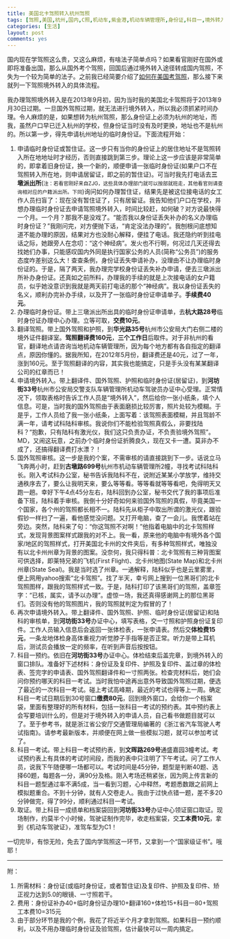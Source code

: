 ```yaml
---
title: 美国北卡驾照转入杭州驾照
tags: [驾照,美国,杭州,国内,C照,机动车,紫金港,机动车辆管理所,身份证,科目一,境外转入]
categories: [生活]
layout: post
comments: yes
---
```


国内现在学驾照这么贵，又这么麻烦，有啥法子简单点吗？如果看官刚好在国外或即将准备出国，那么从国外考个驾照，回国后通过境外转入途径转成国内驾照，不失为一个较为简单的法子。之前我已经简要介绍了[如何在美国考驾照](http://sixf.org/cn/2014/01/us-driver-license-nc/)，那么接下来就列一下驾照境外转入的具体流程。

我办理驾照境外转入是在2013年9月初，因为当时我的美国北卡驾照将于2013年9月30日过期。一旦国外驾照过期，就无法进行境外转入，所以我必须抓紧时间办理。令人麻烦的是，如果想转为杭州驾照，那么身份证上必须为杭州的地址，而我，虽然户口早已迁入杭州的学校，但身份证当时没有及时更换，地址也不是杭州的。所以第一步，得先申请杭州地址的临时身份证。下面流程开始：

1.	申请临时身份证或暂住证。这一步只有当你的身份证上的居住地址不是驾照转入所在地地址时才经历，否则直接跳到第三步。理论上这一步应该是非常简单的，即拿着旧身份证，换一个新的，顺便申请一张临时身份证(如果户口不在驾照转入所在地，则申请居留证，即之前的暂住证)。可当时我先打电话去**三墩派出所**(<small>注：若看官刚好来自ZJG，这些具体办理部门就可以按部就班走，其他看官则请查询相对应的户籍派出所。下同</small>)询问如何办理暂住证，结果先是被这位接电话的女工作人员扫盲了：现在没有暂住证了，只有居留证。我告知他们户口在学校，并想办理临时身份证去申请驾照境外转入，时间比较赶，如何破？对方说最快得一个月。一个月？那我不是没戏了。“能否我以身份证丢失补办的名义办理临时身份证？”我刚问完，对方便抛下话，“肯定没法办理的”。我刨根问底想知道不能办理的原因，结果对方也没耐心解释，便挂了电话。我还隐约听到挂电话之际，她跟旁人在念叨：“这个神经病”。发火也不行啊，何况过几天还得去找她们办事，只能感叹国内外同是执行国家公务的人员(简称“公务员”)的服务态度咋差别这么大！查查条例，身份证丢失申请补办，没理由不让办理临时身份证的。于是，隔了两天，我办理完学校身份证丢失补办申请，便去三墩派出所补办身份证。还真如之前所料，办理我的手续的就是上次接电话的女户籍员，似乎她没意识到我就是两天前打电话的那个“神经病”。我以身份证丢失的名义，顺利办完补办手续，以及开了一张临时身份证申请单子。**手续费40元**。
2.	办理临时身份证。带上三墩派出所出具的临时身份证申请单，去**杭大路28号**临时身份证办理中心办理。立等可取，**交费10元**。
3.	翻译驾照。带上国外驾照和护照，到**华光路35号**杭州市公安局大门右侧二楼的境外证件翻译室。**驾照翻译费160元**，**三个工作日**后取件。对于非杭州的看官，翻译地点请咨询当地机动车辆管理所，因为每个地方都有各自指定的翻译点，原因你懂的。据我所知，在2012年5月份，翻译费还是40元，过了一年，涨到160元。至于驾照翻译的内容，其实我也能搞定，只是手头没有某某翻译公司的红章而已！
4.	申请境外转入。带上翻译件、国外驾照、护照和临时身份证(居留证)，到**河坊街33号**杭州市公安局交警支队车辆管理所机动车驾驶员办证中心受理。正常情况下，领取表格时告诉工作人员是“境外转入”，然后给你一张小纸条，填个人信息。可是，当时我的国外驾照由于表面磨损比较厉害，照片处较为模糊。于是乎，工作人员给了我一张小纸条，上面写着：该驾照表面模糊，并且驾龄不满一年，请考试科陆科审核。我说你们不能检验驾照真假么，非要找陆科？“抱歉，只有陆科有激光仪，我们这只负责办证，不负责验境外驾照”。MD，又闹这玩意，之前办个临时身份证折腾良久，现在又卡一遭。莫非办不成了，还搞得翻译费打水漂？！
5.	国外驾照审核。这一步是我的个案，不需审核的请直接跳到下一步。话说立马飞奔两小时，赶到**古墩路699号**杭州市机动车辆管理所2幢，寻找考试科陆科长。刚入考试科办公室，秘书告诉我陆科不在，说附近某某小学放学，维持交通秩序去了，要么让我明天来，要么等等看。等等看就等等看吧，免得明天又跑一趟。幸好下午4点45分左右，陆科回到办公室，秘书交代了我的事项后准备下班，陆科着手审核。我倒十分好奇如何来验国外驾照的真假，毕竟美国一个国家，各个州的驾照都长相不一。陆科先从柜子中取出所谓的激光仪，跟验假钞一样扫了一遍，看他感觉没问题。又打开电脑，查了一会儿。我愣着站在旁边。突然，陆科来了句：“你这驾照不对啊！”他指着电脑中的北卡驾照样式，发现背景图案样式跟我的对不上。我一看，原来他的电脑中有境外各个国家/地区的驾照样式，打开美国北卡州的文件夹后，有多种驾照样式，唯独没有以北卡州州章为背景的图案。没奈何，我只得科普：北卡驾照有三种背图案可供选择，即莱特兄弟的飞机(First Flight)、北卡州地图(State Map)和北卡州州章(State Seal)。我是当时选了州章。一通解释，陆科似乎也是云里雾里，便上网用yahoo搜索“北卡驾照”。找了半天，幸亏网上搜到一位黑哥们的北卡驾照图样，跟我的驾照样式一致。于是，陆科打印了该黑哥们的驾照，盖章签字：“已核，属实，请予以办理”。虚惊一场，我还真得感谢网上的那位黑哥们。否则没有他的驾照图片，我的驾照就判定为假冒的了！
6.	再次申请境外转入。带上翻译件、国外驾照、护照、临时身份证(居留证)和陆科的审核单，到**河坊街33号**办证中心，填写表格，交一寸照和护照身份证复印件。工作人员输入信息后会返回一张体检表，一张申请表。然后交**体检费15元**，一条龙地体检身高体重视力听觉脖子手指等是否正常。听力是带上耳机后，测试员会播放一定的频率，在听到声音后按按钮。
7.	科目一预约。依旧在**河坊街33号**办证中心。体检结束后盖完章，到境外转入的窗口排队。准备好下述材料：身份证及复印件、护照及复印件、盖过章的体检表、签完字的申请表、国外驾照翻译件和一寸照两张。检查完材料后，她们会问你预约哪天的科目一考试。当时我怕中途再出意外导致国外驾照过期，便选了最近的一次科目一考试。碰上考试高峰期，最近的考试也得等上一周。确定科目一考试日期后到30号窗口**缴费80元**，回到境外窗口，会给你一个档案袋，里面有整理好的所有材料，包括一张科目一考试的预约表。其中预约表上会写要培训什么的，但是对于境外转入的申请人员，自己看书做题目就可以了。至于参考书，就是浙江省公安厅交通管理局编著的《浙江省汽车驾驶人考试指南》。请参考最新版本，并顺便在网上做一些模拟习题，就可以参加考试了。
8.	科目一考试。带上科目一考试预约表，到**文晖路269号**通盛嘉园3幢考试。考试预约表上有具体的考试时间段，而我的表中只注明了下午考试。问了工作人员，说我下午随便哪一场都可以。考试时间是45分钟，题型是判断40题、选择60题，每题各一分，满90分及格。刚入考场还稍紧张，因为网上传言新的科目一题型通过率不满5成，当一看到习题，心中释然，考题悉数跟之前网上模拟题重合。不到十分钟，就有人交卷走人。我由于过快点错一题，差不多20分钟做完，得了99分，顺利通过科目一考试。
9.	取证。带上科目一成绩单和档案袋回到**河坊街33号**办证中心领证窗口取证。现场制作，约莫半个小时候，驾驶证制作完毕，收走档案袋，交**工本费10元**，拿到《机动车驾驶证》，准驾车型为C1！

一切完毕，有惊无险，免去了国内学驾照这一环节，又拿到一个“国家级证书”。哦耶！


---


附：

1.	所需材料：身份证(或临时身份证，或者暂住证)及复印件、护照及复印件、矫正视力达到5.0的眼镜、一寸照若干。
2.	费用：身份证补办40+临时身份证办理10+翻译160+体检15+科目一80+驾照工本费10=315元
3.	由于部分环节是我的个例，我花了将近半个月才拿到驾照。如果科目一预约顺利，以及不用办理临时身份证及验驾照，估计最快可以一周内搞定。
